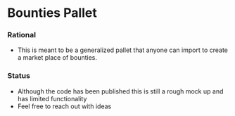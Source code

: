 # Bounties Pallet

### Rational 

* This is meant to be a generalized pallet that anyone can import to create a market place of bounties. 

### Status 

* Although the code has been published this is still a rough mock up and has limited functionality
* Feel free to reach out with ideas

